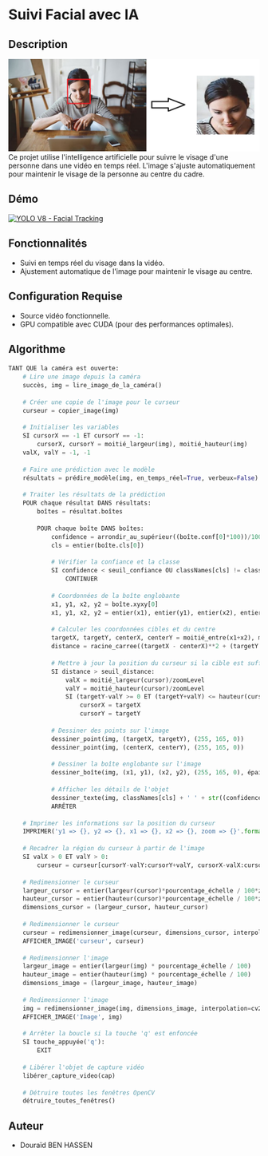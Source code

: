 # Suivi Facial avec IA

## Description
![](description.png)
Ce projet utilise l'intelligence artificielle pour suivre le visage d'une personne dans une vidéo en temps réel. L'image s'ajuste automatiquement pour maintenir le visage de la personne au centre du cadre.

## Démo
[![YOLO V8 - Facial Tracking](https://img.youtube.com/vi/LpBKneENpIk/maxresdefault.jpg)](https://www.youtube.com/shorts/LpBKneENpIk)

## Fonctionnalités

- Suivi en temps réel du visage dans la vidéo.
- Ajustement automatique de l'image pour maintenir le visage au centre.

## Configuration Requise

- Source vidéo fonctionnelle.
- GPU compatible avec CUDA (pour des performances optimales).

## Algorithme

```python
TANT QUE la caméra est ouverte:
    # Lire une image depuis la caméra
    succès, img = lire_image_de_la_caméra()

    # Créer une copie de l'image pour le curseur
    curseur = copier_image(img)

    # Initialiser les variables
    SI cursorX == -1 ET cursorY == -1:
        cursorX, cursorY = moitié_largeur(img), moitié_hauteur(img)
    valX, valY = -1, -1

    # Faire une prédiction avec le modèle
    résultats = prédire_modèle(img, en_temps_réel=True, verbeux=False)

    # Traiter les résultats de la prédiction
    POUR chaque résultat DANS résultats:
        boîtes = résultat.boîtes

        POUR chaque boîte DANS boîtes:
            confidence = arrondir_au_supérieur((boîte.conf[0]*100))/100
            cls = entier(boîte.cls[0])

            # Vérifier la confiance et la classe
            SI confidence < seuil_confiance OU classNames[cls] != classNames[0]:
                CONTINUER

            # Coordonnées de la boîte englobante
            x1, y1, x2, y2 = boîte.xyxy[0]
            x1, y1, x2, y2 = entier(x1), entier(y1), entier(x2), entier(y2)

            # Calculer les coordonnées cibles et du centre
            targetX, targetY, centerX, centerY = moitié_entre(x1+x2), moitié_entre(y1+y2), moitié_largeur(img), moitié_hauteur(img)
            distance = racine_carree((targetX - centerX)**2 + (targetY - centerY)**2)

            # Mettre à jour la position du curseur si la cible est suffisamment éloignée
            SI distance > seuil_distance:
                valX = moitié_largeur(cursor)/zoomLevel
                valY = moitié_hauteur(cursor)/zoomLevel
                SI (targetY-valY >= 0 ET (targetY+valY) <= hauteur(cursor) ET (targetX-valX) >= 0 ET (targetX+valX) <= largeur(cursor)):
                    cursorX = targetX
                    cursorY = targetY

            # Dessiner des points sur l'image
            dessiner_point(img, (targetX, targetY), (255, 165, 0))
            dessiner_point(img, (centerX, centerY), (255, 165, 0))

            # Dessiner la boîte englobante sur l'image
            dessiner_boîte(img, (x1, y1), (x2, y2), (255, 165, 0), épaisseur=3)

            # Afficher les détails de l'objet
            dessiner_texte(img, classNames[cls] + ' ' + str((confidence*100)) + '%', (x1, y1-10), (255, 165, 0), 0.7, épaisseur=2)
            ARRÊTER

    # Imprimer les informations sur la position du curseur
    IMPRIMER('y1 => {}, y2 => {}, x1 => {}, x2 => {}, zoom => {}'.format(cursorY-valY, cursorY+valY, cursorX-valX,cursorX+valX, zoomLevel))

    # Recadrer la région du curseur à partir de l'image
    SI valX > 0 ET valY > 0:
        curseur = curseur[cursorY-valY:cursorY+valY, cursorX-valX:cursorX+valX]

    # Redimensionner le curseur
    largeur_cursor = entier(largeur(cursor)*pourcentage_échelle / 100*zoomLevel)
    hauteur_cursor = entier(hauteur(cursor)*pourcentage_échelle / 100*zoomLevel)
    dimensions_cursor = (largeur_cursor, hauteur_cursor)
    
    # Redimensionner le curseur
    curseur = redimensionner_image(curseur, dimensions_cursor, interpolation=cv2.INTER_AREA)
    AFFICHER_IMAGE('curseur', curseur)

    # Redimensionner l'image
    largeur_image = entier(largeur(img) * pourcentage_échelle / 100)
    hauteur_image = entier(hauteur(img) * pourcentage_échelle / 100)
    dimensions_image = (largeur_image, hauteur_image)
    
    # Redimensionner l'image
    img = redimensionner_image(img, dimensions_image, interpolation=cv2.INTER_AREA)
    AFFICHER_IMAGE('Image', img)

    # Arrêter la boucle si la touche 'q' est enfoncée
    SI touche_appuyée('q'):
        EXIT

    # Libérer l'objet de capture vidéo
    libérer_capture_video(cap)

    # Détruire toutes les fenêtres OpenCV
    détruire_toutes_fenêtres()
```


## Auteur
- Douraïd BEN HASSEN
